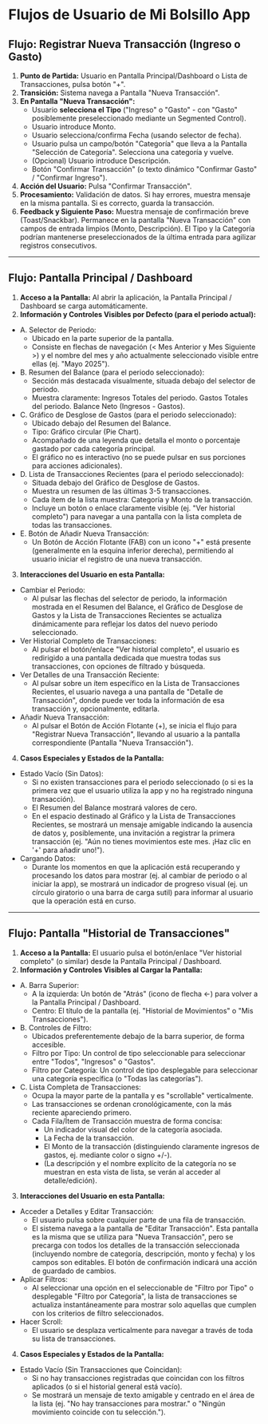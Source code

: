 # Flujos de Usuario de Mi Bolsillo App

## Flujo: Registrar Nueva Transacción (Ingreso o Gasto)

1.  **Punto de Partida:** Usuario en Pantalla Principal/Dashboard o Lista de Transacciones, pulsa botón "+".
2.  **Transición:** Sistema navega a Pantalla "Nueva Transacción".
3.  **En Pantalla "Nueva Transacción":**
    * Usuario **selecciona el Tipo** ("Ingreso" o "Gasto" - con "Gasto" posiblemente preseleccionado mediante un Segmented Control).
    * Usuario introduce Monto.
    * Usuario selecciona/confirma Fecha (usando selector de fecha).
    * Usuario pulsa un campo/botón "Categoría" que lleva a la Pantalla "Selección de Categoría". Selecciona una categoría y vuelve.
    * (Opcional) Usuario introduce Descripción.
    * Botón "Confirmar Transacción" (o texto dinámico "Confirmar Gasto" / "Confirmar Ingreso").
4.  **Acción del Usuario:** Pulsa "Confirmar Transacción".
5.  **Procesamiento:** Validación de datos. Si hay errores, muestra mensaje en la misma pantalla. Si es correcto, guarda la transacción.
6.  **Feedback y Siguiente Paso:** Muestra mensaje de confirmación breve (Toast/Snackbar). Permanece en la pantalla "Nueva Transacción" con campos de entrada limpios (Monto, Descripción). El Tipo y la Categoría podrían mantenerse preseleccionados de la última entrada para agilizar registros consecutivos.

---

## Flujo: Pantalla Principal / Dashboard

1. **Acceso a la Pantalla:** Al abrir la aplicación, la Pantalla Principal / Dashboard se carga automáticamente.
2. **Información y Controles Visibles por Defecto (para el periodo actual):**
* A. Selector de Periodo:
    * Ubicado en la parte superior de la pantalla.
    * Consiste en flechas de navegación (< Mes Anterior y Mes Siguiente >) y el nombre del mes y año actualmente seleccionado visible entre ellas (ej. "Mayo 2025").
* B. Resumen del Balance (para el periodo seleccionado):
    * Sección más destacada visualmente, situada debajo del selector de periodo.
    * Muestra claramente: Ingresos Totales del periodo. Gastos Totales del periodo. Balance Neto (Ingresos - Gastos).
* C. Gráfico de Desglose de Gastos (para el periodo seleccionado):
    * Ubicado debajo del Resumen del Balance.
    * Tipo: Gráfico circular (Pie Chart).
    * Acompañado de una leyenda que detalla el monto o porcentaje gastado por cada categoría principal.
    * El gráfico no es interactivo (no se puede pulsar en sus porciones para acciones adicionales).
* D. Lista de Transacciones Recientes (para el periodo seleccionado):
    * Situada debajo del Gráfico de Desglose de Gastos.
    * Muestra un resumen de las últimas 3-5 transacciones.
    * Cada ítem de la lista muestra: Categoría y Monto de la transacción.
    * Incluye un botón o enlace claramente visible (ej. "Ver historial completo") para navegar a una pantalla con la lista completa de todas las transacciones.
* E. Botón de Añadir Nueva Transacción:
    * Un Botón de Acción Flotante (FAB) con un icono "+" está presente (generalmente en la esquina inferior derecha), permitiendo al usuario iniciar el registro de una nueva transacción.
3. **Interacciones del Usuario en esta Pantalla:**
* Cambiar el Periodo:
    * Al pulsar las flechas del selector de periodo, la información mostrada en el Resumen del Balance, el Gráfico de Desglose de Gastos y la Lista de Transacciones Recientes se actualiza dinámicamente para reflejar los datos del nuevo periodo seleccionado.
* Ver Historial Completo de Transacciones:
    * Al pulsar el botón/enlace "Ver historial completo", el usuario es redirigido a una pantalla dedicada que muestra todas sus transacciones, con opciones de filtrado y búsqueda.
* Ver Detalles de una Transacción Reciente:
    * Al pulsar sobre un ítem específico en la Lista de Transacciones Recientes, el usuario navega a una pantalla de "Detalle de Transacción", donde puede ver toda la información de esa transacción y, opcionalmente, editarla.
* Añadir Nueva Transacción:
    * Al pulsar el Botón de Acción Flotante (+), se inicia el flujo para "Registrar Nueva Transacción", llevando al usuario a la pantalla correspondiente (Pantalla "Nueva Transacción").
4. **Casos Especiales y Estados de la Pantalla:**
* Estado Vacío (Sin Datos):
    * Si no existen transacciones para el periodo seleccionado (o si es la primera vez que el usuario utiliza la app y no ha registrado ninguna transacción).
    * El Resumen del Balance mostrará valores de cero.
    * En el espacio destinado al Gráfico y la Lista de Transacciones Recientes, se mostrará un mensaje amigable indicando la ausencia de datos y, posiblemente, una invitación a registrar la primera transacción (ej. "Aún no tienes movimientos este mes. ¡Haz clic en '+' para añadir uno!").
* Cargando Datos:
    * Durante los momentos en que la aplicación está recuperando y procesando los datos para mostrar (ej. al cambiar de periodo o al iniciar la app), se mostrará un indicador de progreso visual (ej. un círculo giratorio o una barra de carga sutil) para informar al usuario que la operación está en curso.

---

## Flujo: Pantalla "Historial de Transacciones"

1. **Acceso a la Pantalla:** El usuario pulsa el botón/enlace "Ver historial completo" (o similar) desde la Pantalla Principal / Dashboard.
2. **Información y Controles Visibles al Cargar la Pantalla:**
* A. Barra Superior:
    * A la izquierda: Un botón de "Atrás" (icono de flecha <-) para volver a la Pantalla Principal / Dashboard.
    * Centro: El título de la pantalla (ej. "Historial de Movimientos" o "Mis Transacciones").
* B. Controles de Filtro:
    * Ubicados preferentemente debajo de la barra superior, de forma accesible.
    * Filtro por Tipo: Un control de tipo seleccionable para seleccionar entre "Todos", "Ingresos" o "Gastos".
    * Filtro por Categoría: Un control de tipo desplegable para seleccionar una categoría específica (o "Todas las categorías").
* C. Lista Completa de Transacciones:
    * Ocupa la mayor parte de la pantalla y es "scrollable" verticalmente.
    * Las transacciones se ordenan cronológicamente, con la más reciente apareciendo primero.
    * Cada Fila/Ítem de Transacción muestra de forma concisa:
        - Un indicador visual del color de la categoría asociada.
        - La Fecha de la transacción.
        - El Monto de la transacción (distinguiendo claramente ingresos de gastos, ej. mediante color o signo +/-).
        - (La descripción y el nombre explícito de la categoría no se muestran en esta vista de lista, se verán al acceder al detalle/edición).
3. **Interacciones del Usuario en esta Pantalla:**
* Acceder a Detalles y Editar Transacción:
    * El usuario pulsa sobre cualquier parte de una fila de transacción.
    * El sistema navega a la pantalla de "Editar Transacción". Esta pantalla es la misma que se utiliza para "Nueva Transacción", pero se precarga con todos los detalles de la transacción seleccionada (incluyendo nombre de categoría, descripción, monto y fecha) y los campos son editables. El botón de confirmación indicará una acción de guardado de cambios.
* Aplicar Filtros:
    * Al seleccionar una opción en el seleccionable de "Filtro por Tipo" o desplegable "Filtro por Categoría", la lista de transacciones se actualiza instantáneamente para mostrar solo aquellas que cumplen con los criterios de filtro seleccionados.
* Hacer Scroll:
    * El usuario se desplaza verticalmente para navegar a través de toda su lista de transacciones.
4. **Casos Especiales y Estados de la Pantalla:**
* Estado Vacío (Sin Transacciones que Coincidan):
    * Si no hay transacciones registradas que coincidan con los filtros aplicados (o si el historial general está vacío).
    * Se mostrará un mensaje de texto amigable y centrado en el área de la lista (ej. "No hay transacciones para mostrar." o "Ningún movimiento coincide con tu selección.").
